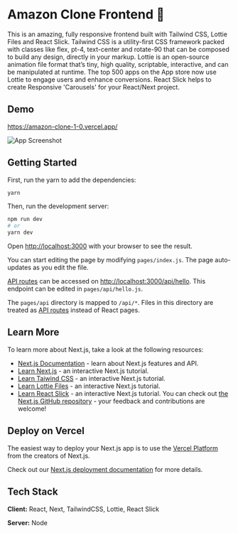 # Amazon Clone Frontend 🚀
This is an amazing, fully responsive frontend built with Tailwind CSS, Lottie Files and React Slick. Tailwind CSS is a utility-first CSS framework packed with classes like flex, pt-4, text-center and rotate-90 that can be composed to build any design, directly in your markup.
Lottie is an open-source animation file format that’s tiny, high quality, scriptable,
interactive, and can be manipulated at runtime. The top 500 apps on the App
store now use Lottie to engage users and enhance conversions. React Slick helps to create Responsive 'Carousels' for your React/Next project.

## Demo
https://amazon-clone-1-0.vercel.app/





![App Screenshot](https://firebasestorage.googleapis.com/v0/b/screen-technicals.appspot.com/o/resources%2FAmazonHomePage.png?alt=media&token=70079d36-f699-4096-bf9e-a4381a027654)

## Getting Started

First, run the yarn to add the dependencies:

```bash
yarn
```
Then, run the development server:

```bash
npm run dev
# or
yarn dev
```

Open [http://localhost:3000](http://localhost:3000) with your browser to see the result.

You can start editing the page by modifying `pages/index.js`. The page auto-updates as you edit the file.

[API routes](https://nextjs.org/docs/api-routes/introduction) can be accessed on [http://localhost:3000/api/hello](http://localhost:3000/api/hello). This endpoint can be edited in `pages/api/hello.js`.

The `pages/api` directory is mapped to `/api/*`. Files in this directory are treated as [API routes](https://nextjs.org/docs/api-routes/introduction) instead of React pages.

## Learn More

To learn more about Next.js, take a look at the following resources:

- [Next.js Documentation](https://nextjs.org/docs) - learn about Next.js features and API.
- [Learn Next.js](https://nextjs.org/learn) - an interactive Next.js tutorial.
- [Learn Taiwind CSS](https://tailwindcss.com/) - an interactive Next.js tutorial.
- [Learn Lottie Files](https://lottiefiles.com/) - an interactive Next.js tutorial.
- [Learn React Slick](https://react-slick.neostack.com/docs/get-started) - an interactive Next.js tutorial.
You can check out [the Next.js GitHub repository](https://github.com/vercel/next.js/) - your feedback and contributions are welcome!

## Deploy on Vercel

The easiest way to deploy your Next.js app is to use the [Vercel Platform](https://vercel.com/new?utm_medium=default-template&filter=next.js&utm_source=create-next-app&utm_campaign=create-next-app-readme) from the creators of Next.js.

Check out our [Next.js deployment documentation](https://nextjs.org/docs/deployment) for more details.

## Tech Stack

**Client:** React, Next, TailwindCSS, Lottie, React Slick

**Server:** Node

